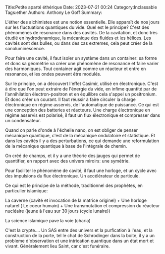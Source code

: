 ﻿Title:Petite aparté éthérique
Date: 2023-07-21 00:24
Category:Inclassable
Tags:ether
Authors: Anthony Le Goff
Summary:

L'éther des alchimistes est une notion essentielle. Elle apparaît de nos jours sur les fluctuations quantiques du vide. Quel est le principe? C'est des phénomènes de resonance dans des cavités. De la cavitation, et donc très étudié en hydrodynamique, la mécanique des fluides et les hélices. Les cavités sont des bulles, ou dans des cas extremes, cela peut créer de la sonoluminescence.  

Pour faire une cavité, il faut isoler un système dans un container: sa forme et donc sa géométrie va créer une phénomène de resonance et faire varier des harmoniques. Tout container agit comme un réacteur et entre en resonance, et les ondes peuvent être modulés.  

Sur le principe, on a découvert l'effet Casimir, utilisé en électronique. C'est à dire que l'on peut extraire de l'énergie du vide, en infime quantité par de l'annihilation électron-positron et en équilibre cela s'appel un positronium. Et donc créer un courant. Il faut réussir à faire circuler la charge électronique en régime asservis, de l'automatique de puissance. Ce qui est une conception des batteries et réacteurs. Une charge électronique en régime asservis est polarisé, il faut un flux électronique et compresser dans un condensateur.  

Quand on parle d'onde à l'échelle nano, on est obliger de penser mécanique quantique, c'est de la mécanique ondulatoire et statistique. Et dans les cavités il y a des perturbations, ce qui demande une reformulation de la mécanique quantique à base de l'intégrale de chemin.  

On créé de champs, et il y a une théorie des jauges qui permet de quantifier, en rapport avec des univers miroirs: une symétrie.  

Pour faciliter le phénomène de cavité, il faut une horloge, et un cycle avec des impulsions du flux électronique. Un accélérateur de particule.  

Ce qui est le principe de la méthode, traditionnel des prophètes, en particulier islamique:  

La caverne (cavité et invocation de la matrice originel) + Une horloge naturel ( Le coeur humain) + Une transmutation et compression du réacteur nucléaire (jeune à l'eau sur 30 jours (cycle lunaire))  

La science islamique pave la voie (charia)

C'est la crypte.... Un SAS entre des univers et la purfication à l'eau, et la construction de la porte, tel le chat de Schrodinger dans la boite, il y a un probleme d'observation et une intrication quantique dans un état mort et vivant. Généralement lieu Saint, car c'est funéraire.